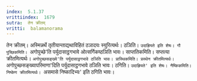 ```yaml
---
index:  5.1.37
vrittiindex:  1679
sutra:  तेन क्रीतम्
vritti:  balamanorama 
---
```


तेन क्रीतम्। अस्मिन्नर्थे तृतीयान्ताद्यथाविहितं ठञादयः स्युरित्यर्थः। ठञिति। `उदाह्रियते इति शेषः। गौ पुच्छिकमिति। `अगोपुच्छे'ति पर्युदासाट्ठगभावे ओत्सर्गिकष्ठञिति भावः। साप्ततिकमिति। सप्तत्या क्रीतमित्यर्थः। `अगोपुच्छसङ्ख्ये'ति पर्युदासाट्ठगभावे ठञिति भावः। प्रास्थिकमिति। प्रस्थेन क्रीतमित्यर्थः। `अगोपुच्छसङ्ख्यापरिमाणा'दिति पर्युदासाट्ठगभावे ठञिति भावः। ठगिति। `उदाह्रियते' इति शेषः। नैष्किकमिति। निष्केण क्रीतमित्यर्थः। `असमासे निष्कादिभ्यः' इति ठगिति भावः। 

